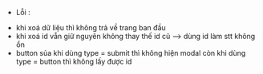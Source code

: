 - Lỗi :

* khi xoá dữ liệu thì không trả về trang ban đầu
* khi xoá id vẫn giữ nguyên không thay thế id cũ --> dùng id làm stt không ổn
* button sủa khi dùng type = submit thì không hiện modal còn khi dùng type = button thì không lấy được id
